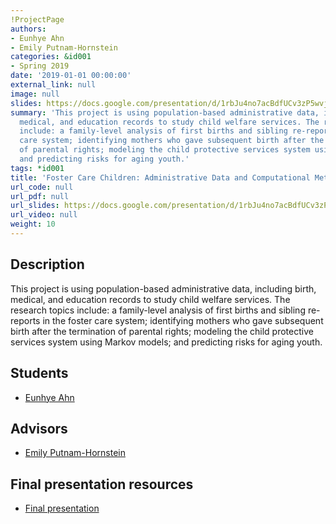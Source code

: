 ```yaml
---
!ProjectPage
authors:
- Eunhye Ahn
- Emily Putnam-Hornstein
categories: &id001
- Spring 2019
date: '2019-01-01 00:00:00'
external_link: null
image: null
slides: https://docs.google.com/presentation/d/1rbJu4no7acBdfUCv3zP5wvjdG04vlhh70eFOCzHomkg/edit?usp=sharing
summary: 'This project is using population-based administrative data, including birth,
  medical, and education records to study child welfare services. The research topics
  include: a family-level analysis of first births and sibling re-reports in the foster
  care system; identifying mothers who gave subsequent birth after the termination
  of parental rights; modeling the child protective services system using Markov models;
  and predicting risks for aging youth.'
tags: *id001
title: 'Foster Care Children: Administrative Data and Computational Methods'
url_code: null
url_pdf: null
url_slides: https://docs.google.com/presentation/d/1rbJu4no7acBdfUCv3zP5wvjdG04vlhh70eFOCzHomkg/edit?usp=sharing
url_video: null
weight: 10
---
```

## Description

This project is using population-based administrative data, including birth, medical, and education records to study child welfare services. The research topics include: a family-level analysis of first births and sibling re-reports in the foster care system; identifying mothers who gave subsequent birth after the termination of parental rights; modeling the child protective services system using Markov models; and predicting risks for aging youth.





## Students

* [Eunhye Ahn](../../../author/eunhye-ahn)

## Advisors

* [Emily Putnam-Hornstein](../../../author/emily-putnam-hornstein)

## Final presentation resources

* [Final presentation](https://docs.google.com/presentation/d/1rbJu4no7acBdfUCv3zP5wvjdG04vlhh70eFOCzHomkg/edit?usp=sharing)